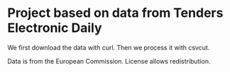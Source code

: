 # Project based on data from Tenders Electronic Daily
We first download the data with curl. Then we process it with csvcut.


Data is from the European Commission. License allows redistribution.

